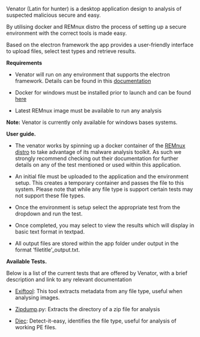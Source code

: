 Venator (Latin for hunter) is a desktop application design to analysis of
suspected malicious secure and easy.

By utilising docker and REMnux distro the process of setting up a secure
environment with the correct tools is made easy.

Based on the electron framework the app provides a user-friendly interface to
upload files, select test types and retrieve results.

**Requirements**

-   Venator will run on any environment that supports the electron framework.
    Details can be found in this
    [documentation](https://www.electronjs.org/docs/latest/tutorial/support#supported-platforms)

-   Docker for windows must be installed prior to launch and can be found
    [here](https://docs.docker.com/desktop/windows/install/)

-   Latest REMnux image must be available to run any analysis

**Note:** Venator is currently only available for windows bases systems.

**User guide.**

-   The venator works by spinning up a docker container of the [REMnux
    distro](https://remnux.org) to take advantage of its malware analysis
    toolkit. As such we strongly recommend checking out their documentation for
    further details on any of the test mentioned or used within this
    application.

-   An initial file must be uploaded to the application and the environment
    setup. This creates a temporary container and passes the file to this
    system. Please note that while any file type is support certain tests may
    not support these file types.

-   Once the environment is setup select the appropriate test from the dropdown
    and run the test.

-   Once completed, you may select to view the results which will display in
    basic text format in textpad.

-   All output files are stored within the app folder under output in the format
    ‘filetitle’_output.txt.

**Available Tests.**

Below is a list of the current tests that are offered by Venator, with a brief
description and link to any relevant documentation

-   [Exiftool](https://exiftool.org/): This tool extracts metadata from any file
    type, useful when analysing images.

-   [Zipdump](https://blog.didierstevens.com/2020/07/27/update-zipdump-py-version-0-0-20/).py:
    Extracts the directory of a zip file for analysis

-   [Diec](https://github.com/horsicq/Detect-It-Easy): Detect-it-easy,
    identifies the file type, useful for analysis of working PE files.
